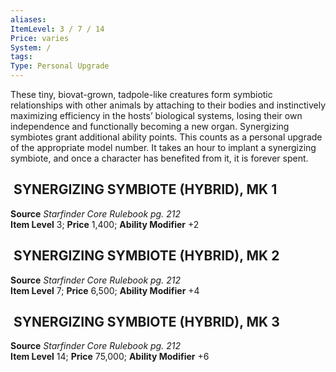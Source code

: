 ```yaml
---
aliases: 
ItemLevel: 3 / 7 / 14
Price: varies 
System: /
tags: 
Type: Personal Upgrade
---
```

These tiny, biovat-grown, tadpole-like creatures form symbiotic relationships with other animals by attaching to their bodies and instinctively maximizing efficiency in the hosts’ biological systems, losing their own independence and functionally becoming a new organ. Synergizing symbiotes grant additional ability points. This counts as a personal upgrade of the appropriate model number. It takes an hour to implant a synergizing symbiote, and once a character has benefited from it, it is forever spent.  

##  SYNERGIZING SYMBIOTE (HYBRID), MK 1

**Source** _Starfinder Core Rulebook pg. 212_  
**Item Level** 3; **Price** 1,400; **Ability Modifier** +2  


##  SYNERGIZING SYMBIOTE (HYBRID), MK 2

**Source** _Starfinder Core Rulebook pg. 212_  
**Item Level** 7; **Price** 6,500; **Ability Modifier** +4  
  

##  SYNERGIZING SYMBIOTE (HYBRID), MK 3

**Source** _Starfinder Core Rulebook pg. 212_  
**Item Level** 14; **Price** 75,000; **Ability Modifier** +6